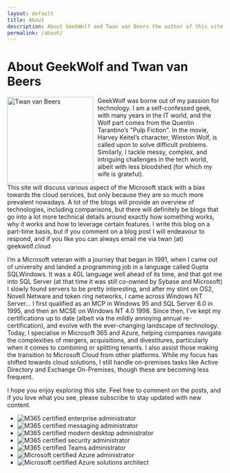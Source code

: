 ```yaml
---
layout: default
title: About
description: About GeekWolf and Twan van Beers the author of this site
permalink: /about/
---
```


<h1>About GeekWolf and Twan van Beers</h1>

<div align="left">
  <img src="/assets/images/about-twan.jpg" alt="Twan van Beers" style="float: left; margin-right: 10px; width:200px" />
 

<p>GeekWolf was borne out of my passion for technology.  I am a self-confessed geek, with many years in the IT world, and the Wolf part comes from the Quentin Tarantino’s "Pulp Fiction".   In the movie, Harvey Keitel’s character, Winston Wolf, is called upon to solve difficult problems. Similarly, I tackle messy, complex, and intriguing challenges in the tech world, albeit with less bloodshed (for which my wife is grateful).</p>

<p>This site will discuss various aspect of the Microsoft stack with a bias towards the cloud services, but only because they are so much more prevalent nowadays.  A lot of the blogs will provide an overview of technologies, including comparisons, but there will definitely be blogs that go into a lot more technical details around exactly how something works, why it works and how to leverage certain features.   I write this blog on a part-time basis, but if you comment on a blog post I will endeavour to respond, and if you like you can always email me via twan (at) geekwolf.cloud</p>

<p>I’m a Microsoft veteran with a journey that began in 1991, when I came out of university and landed a programming job in a language called Gupta SQLWindows.  It was a 4GL language well ahead of its time, and that got me into SQL Server (at that time it was still co-owned by Sybase and Microsoft)   I slowly found servers to be pretty interesting, and after my stint on OS2, Novell Netware and token ring networks, I came across Windows NT Server...  I first qualified as an MCP in Windows 95 and SQL Server 6.0 in 1995, and then an MCSE on Windows NT 4.0 1998. Since then, I’ve kept my certifications up to date (albeit via the mildly annoying annual re-certification), and evolve with the ever-changing landscape of technology.  Today, I specialise in Microsoft 365 and Azure, helping companies navigate the complexities of mergers, acquisitions, and divestitures, particularly when it comes to combining or splitting tenants. I also assist those making the transition to Microsoft Cloud from other platforms. While my focus has shifted towards cloud solutions, I still handle on-premises tasks like Active Directory and Exchange On-Premises, though these are becoming less frequent.</p>


<p>I hope you enjoy exploring this site. Feel free to comment on the posts, and if you love what you see, please subscribe to stay updated with new content.</p>

<div><ul class="twan-badge-wrapper">
<li><img class="twan-badge" src="/assets/images/microsoft-365-certified-enterprise-administrator-expert.png" alt="M365 certified enterprise administrator" /></li>
<li><img class="twan-badge" src="/assets/images/microsoft-365-certified-messaging-administrator-associate.png" alt="M365 certified messaging administrator" /></li>
<li><img class="twan-badge" src="/assets/images/microsoft-365-certified-modern-desktop-administrator-associate.png" alt="M365 certified modern desktop administrator" /></li>
<li><img class="twan-badge" src="/assets/images/microsoft-365-certified-security-administrator-asso.png" alt="M365 certified security administrator" /></li>
<li><img class="twan-badge" src="/assets/images/microsoft-365-certified-teams-administrator-associate.png" alt="M365 certified Teams administrator" /></li>
<li><img class="twan-badge" src="/assets/images/microsoft-certified-azure-administrator-associate.2.png" alt="Microsoft certified Azure administrator" /></li>
<li><img class="twan-badge" src="/assets/images/microsoft-certified-azure-solutions-architect-expert.1.png" alt="Microsoft certified Azure solutions architect" /></li>
</ul></div>

</div>

